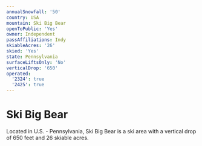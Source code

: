 ```yaml
---
annualSnowfall: '50'
country: USA
mountain: Ski Big Bear
openToPublic: 'Yes'
owner: Independent
passAffiliations: Indy
skiableAcres: '26'
skied: 'Yes'
state: Pennsylvania
surfaceLiftsOnly: 'No'
verticalDrop: '650'
operated:
  '2324': true
  '2425': true
---
```



# Ski Big Bear

Located in U.S. - Pennsylvania, Ski Big Bear is a ski area with a vertical drop of 650 feet and 26 skiable acres.
